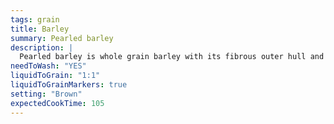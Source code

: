 ```yaml
---
tags: grain
title: Barley
summary: Pearled barley
description: |
  Pearled barley is whole grain barley with its fibrous outer hull and bran layer removed.
needToWash: "YES"
liquidToGrain: "1:1"
liquidToGrainMarkers: true
setting: "Brown"
expectedCookTime: 105
---
```

